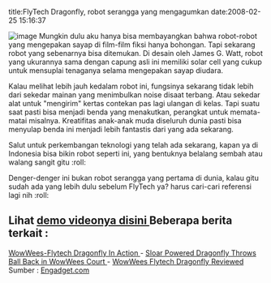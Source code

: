 title:FlyTech Dragonfly, robot serangga yang mengagumkan
date:2008-02-25 15:16:37

![image](/img/wordpress/2008-02-2-24-08-solar-dragonfly.jpg)
Mungkin dulu aku hanya bisa membayangkan bahwa robot-robot yang mengepakan sayap di film-film fiksi hanya bohongan. Tapi sekarang robot yang sebenarnya bisa ditemukan. Di desain oleh James G. Watt, robot yang ukurannya sama dengan capung asli ini memiliki solar cell yang cukup untuk mensuplai tenaganya selama mengepakan sayap diudara.
<!--more-->
Kalau melihat lebih jauh kedalam robot ini, fungsinya sekarang tidak lebih dari sekedar mainan yang menimbulkan noise disaat terbang. Atau sekedar alat untuk "mengirim" kertas contekan pas lagi ulangan di kelas. Tapi suatu saat pasti bisa menjadi benda yang menakutkan, perangkat untuk memata-matai misalnya. Kreatifitas anak-anak muda diseluruh dunia pasti bisa menyulap benda ini menjadi lebih fantastis dari yang ada sekarang.

Salut untuk perkembangan teknologi yang telah ada sekarang, kapan ya di Indonesia bisa bikin robot seperti ini, yang bentuknya belalang sembah atau walang sangit gitu :roll:

Denger-denger ini bukan robot serangga yang pertama di dunia, kalau gitu sudah ada yang lebih dulu sebelum FlyTech ya? harus cari-cari referensi lagi nih :roll:

Lihat
<a href="http://www.youtube.com/watch?v=pz0XNGJ-ep8">
 demo videonya disini
</a>
Beberapa berita terkait :
-
<a href="http://www.engadget.com/2006/12/16/wowwees--flytech-dragonfly-in-action/">
 WowWees-Flytech Dragonfly In Action
</a>
-
<a href="http://www.engadget.com/2008/02/25/solar-powered-dragonfly-throws-ball-back-in-wowwees-court/">
 Sloar Powered Dragonfly Throws Ball Back in WowWees Court
</a>
-
<a href="http://www.engadget.com/2007/02/14/wowwees-flytech-dragonfly-reviewed/">
 WowWees Flytech Dragonfly Reviewed
</a>
Sumber :
<a href="http://www.engadget.com">
 Engadget.com
</a>
